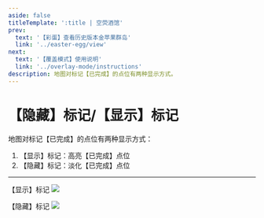 ```yaml
---
aside: false
titleTemplate: ':title | 空荧酒馆'
prev:
  text: '【彩蛋】查看历史版本金苹果群岛'
  link: '../easter-egg/view'
next:
  text: '【覆盖模式】使用说明'
  link: '../overlay-mode/instructions'
description: 地图对标记【已完成】的点位有两种显示方式。
---
```


[文：【隐藏】标记/【显示】标记]: # 'https://support.qq.com/products/321980/faqs/127250'

# 【隐藏】标记/【显示】标记

地图对标记【已完成】的点位有两种显示方式：

1. 【显示】标记：高亮【已完成】点位
2. 【隐藏】标记：淡化【已完成】点位

---

【显示】标记 ![](/imgs/manual/hide-show-done/Hide.png)

【隐藏】标记 ![](/imgs/manual/hide-show-done/show.png)
